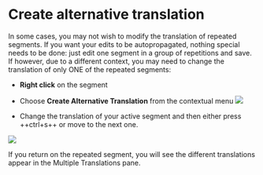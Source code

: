 # Create alternative translation 

In some cases, you may not wish to modify the translation of repeated segments. If you want your edits to be autopropagated, nothing special needs to be done: just edit one segment in a group of repetitions and save. If however, due to a different context, you may need to change the translation of only ONE of the repeated segments:

  * **Right click** on the segment 
  * Choose **Create Alternative Translation** from the contextual menu
    ![](../../_assets/img/18_create_alternative_translation.jpg)

  * Change the translation of your active segment and then either press ++ctrl+s++ or move to the next one.

  ![](../../_assets/img/19_alternative_translation_created.jpg)

If you return on the repeated segment, you will see the different translations appear in the Multiple Translations pane.
